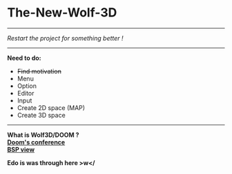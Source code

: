 # The-New-Wolf-3D
<hr>
  <i>Restart the project for something better !</i>
<hr>
<b>Need to do:</b>
<ul>
  <li><s>Find motivation</s>
  <li>Menu
  <li>Option
  <li>Editor
  <li>Input
  <li>Create 2D space (MAP)
  <li>Create 3D space
</ul>
<hr>
<b> What is Wolf3D/DOOM ?
<a href="https://www.youtube.com/watch?v=eBU34NZhW7I&t=2316s">
<br>Doom's conference</a>
<a href="https://www.youtube.com/watch?v=qcqQvXCKhbY">
<br>BSP view</a>

Edo is was through here >w</
